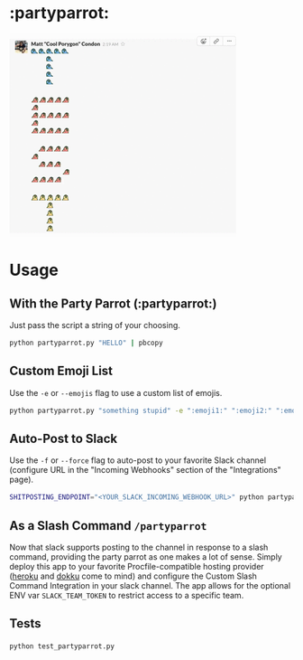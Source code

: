 # :partyparrot:

![partyparrot](media/example.gif)

# Usage

## With the Party Parrot (:partyparrot:)

Just pass the script a string of your choosing.

```bash
python partyparrot.py "HELLO" | pbcopy
```

## Custom Emoji List

Use the `-e` or `--emojis` flag to use a custom list of emojis.

```bash
python partyparrot.py "something stupid" -e ":emoji1:" ":emoji2:" ":emoji3:" ":emoji4:" | pbcopy
```

## Auto-Post to Slack

Use the `-f` or `--force` flag to auto-post to your favorite Slack channel (configure URL in the "Incoming Webhooks" section of the "Integrations" page).

```bash
SHITPOSTING_ENDPOINT="<YOUR_SLACK_INCOMING_WEBHOOK_URL>" python partyparrot.py "something stupid" -f
```

## As a Slash Command `/partyparrot`

Now that slack supports posting to the channel in response to a slash command, providing the party parrot as one makes a lot of sense. Simply deploy this app to your favorite Procfile-compatible hosting provider ([heroku](https://heroku.com/) and [dokku](https://github.com/dokku/dokku) come to mind) and configure the Custom Slash Command Integration in your slack channel. The app allows for the optional ENV var `SLACK_TEAM_TOKEN` to restrict access to a specific team.

## Tests

`python test_partyparrot.py`

